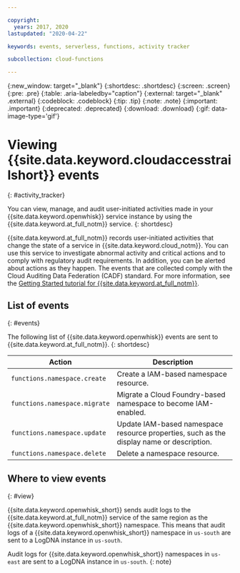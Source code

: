 ```yaml
---

copyright:
  years: 2017, 2020
lastupdated: "2020-04-22"

keywords: events, serverless, functions, activity tracker

subcollection: cloud-functions

---
```


{:new_window: target="_blank"}
{:shortdesc: .shortdesc}
{:screen: .screen}
{:pre: .pre}
{:table: .aria-labeledby="caption"}
{:external: target="_blank" .external}
{:codeblock: .codeblock}
{:tip: .tip}
{:note: .note}
{:important: .important}
{:deprecated: .deprecated}
{:download: .download}
{:gif: data-image-type='gif'}



# Viewing {{site.data.keyword.cloudaccesstrailshort}} events
{: #activity_tracker}

You can view, manage, and audit user-initiated activities made in your {{site.data.keyword.openwhisk}} service instance by using the {{site.data.keyword.at_full_notm}} service.
{: shortdesc}

{{site.data.keyword.at_full_notm}} records user-initiated activities that change the state of a service in {{site.data.keyword.cloud_notm}}. You can use this service to investigate abnormal activity and critical actions and to comply with regulatory audit requirements. In addition, you can be alerted about actions as they happen. The events that are collected comply with the Cloud Auditing Data Federation (CADF) standard. For more information, see the [Getting Started tutorial for {{site.data.keyword.at_full_notm}}](/docs/Activity-Tracker-with-LogDNA?topic=logdnaat-getting-started).


## List of events
{: #events}

The following list of {{site.data.keyword.openwhisk}} events are sent to {{site.data.keyword.at_full_notm}}.
{: shortdesc}

<table>
  <thead>
    <tr>
      <th>Action</th>
      <th>Description</th>
    </tr>
  </thead>
  <tbody>
    <tr>
      <td><code>functions.namespace.create</code></td>
      <td>Create a IAM-based namespace resource.</td>
    </tr>
    <tr>
      <td><code>functions.namespace.migrate</code></td>
      <td>Migrate a Cloud Foundry-based namespace to become IAM-enabled.</td>
    </tr>
    <tr>
      <td><code>functions.namespace.update</code></td>
      <td>Update IAM-based namespace resource properties, such as the display name or description.</td>
    </tr>
    <tr>
      <td><code>functions.namespace.delete</code></td>
      <td>Delete a namespace resource.</td>
    </tr>
  </tbody>
</table>


## Where to view events
{: #view}

{{site.data.keyword.openwhisk_short}} sends audit logs to the {{site.data.keyword.at_full_notm}} service of the same region as the {{site.data.keyword.openwhisk_short}} namespace. This means that audit logs of a {{site.data.keyword.openwhisk_short}} namespace in `us-south` are sent to a LogDNA instance in `us-south`.

Audit logs for {{site.data.keyword.openwhisk_short}} namespaces in `us-east` are sent to a LogDNA instance in `us-south`.
{: note} 


